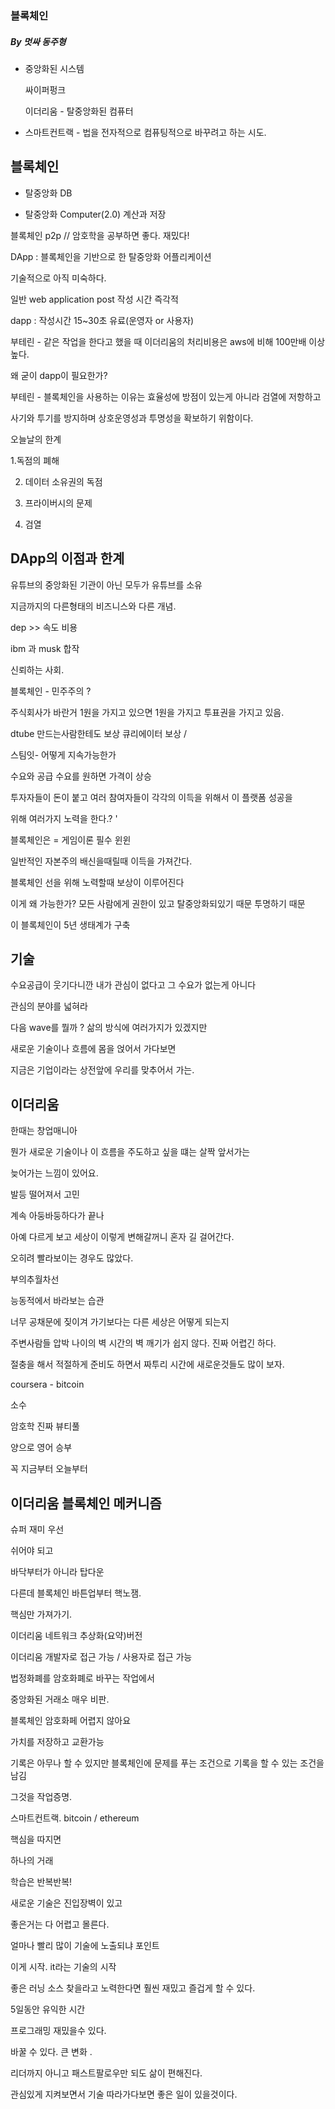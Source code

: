 ### 블록체인  

##### By 멋싸 동주형 

- 중앙화된 시스템 

  싸이퍼펑크  

  이더리움 - 탈중앙화된 컴퓨터 

- 스마트컨트랙 -  법을 전자적으로 컴퓨팅적으로 바꾸려고 하는 시도. 



## 블록체인 

- 탈중앙화 DB 

- 탈중앙화 Computer(2.0) 계산과 저장 



블록체인   p2p // 암호학을 공부하면 좋다. 재밌다! 

DApp : 블록체인을 기반으로 한 탈중앙화 어플리케이션 

기술적으로 아직 미숙하다. 



일반 web application post 작성 시간  즉각적 

dapp : 작성시간 15~30초          유료(운영자 or 사용자)



부테린  - 같은 작업을 한다고 했을 때 이더리움의 처리비용은 aws에 비해 100만배 이상 높다. 

왜 굳이 dapp이 필요한가? 



부테린 - 블록체인을 사용하는 이유는 효율성에 방점이 있는게 아니라 검열에 저항하고 

사기와 투기를 방지하며 상호운영성과 투명성을 확보하기 위함이다. 



오늘날의 한계 

 1.독점의 폐해 

 2. 데이터 소유권의 독점 

3. 프라이버시의 문제 

 4. 검열 



## DApp의 이점과 한계 

유튜브의 중앙화된 기관이 아닌 모두가 유튜브를 소유 

지금까지의 다른형태의 비즈니스와 다른 개념. 



dep >>  속도 비용 



ibm 과 musk 합작 

신뢰하는 사회. 



블록체인 - 민주주의 ?  

주식회사가 바란거 1원을 가지고 있으면 1원을 가지고 투표권을 가지고 있음. 



dtube 만드는사람한테도 보상 큐리에이터 보상 / 

스팀잇- 어떻게 지속가능한가 

수요와 공급 수요를 원하면 가격이 상승  

투자자들이 돈이 붙고  여러 참여자들이 각각의 이득을 위해서 이 플랫폼 성공을 

위해 여러가지 노력을 한다.? '

블록체인은 = 게임이론 필수  윈윈 

일반적인 자본주의 배신을때릴때 이득을 가져간다. 

블록체인 선을 위해 노력할때 보상이 이루어진다



이게 왜 가능한가? 모든 사람에게 권한이 있고 탈중앙화되있기 때문 투명하기 때문 

이 블록체인이 5년 생태계가 구축 



## 기술 

수요공급이 웃기다니깐 내가 관심이 없다고 그 수요가 없는게 아니다

관심의 분야를 넓혀라 



다음 wave를 뭘까 ? 삶의 방식에 여러가지가 있겠지만 

새로운 기술이나 흐름에 몸을 얹어서 가다보면 

지금은 기업이라는 상전앞에 우리를 맞추어서 가는. 



## 이더리움 

한때는 창업매니아

뭔가 새로운 기술이나 이 흐름을 주도하고 싶을 떄는 살짝 앞서가는 

늦어가는 느낌이 있어요. 

발등 떨어져서 고민 

계속 아둥바둥하다가 끝나

아예 다르게 보고 세상이 이렇게 변해갈꺼니 혼자 길 걸어간다. 

오히려 빨라보이는 경우도 많았다. 



부의추월차선 

능동적에서 바라보는 습관 

너무 공채문에 짖이겨 가기보다는 다른 세상은 어떻게 되는지 

주변사람들 압박 나이의 벽 시간의 벽 깨기가 쉽지 않다. 진짜 어렵긴 하다. 

절충을 해서 적절하게 준비도 하면서 짜투리 시간에 새로운것들도 많이 보자. 



coursera - bitcoin 



소수 

암호학 진짜 뷰티풀 



양으로 영어 승부 

꼭 지금부터 오늘부터 



## 이더리움 블록체인 메커니즘 

슈퍼 재미 우선 

쉬어야 되고 

바닥부터가 아니라 탑다운 



다른데 블록체인 바튼업부터 핵노잼. 

핵심만 가져가기. 

이더리움 네트워크 추상화(요약)버전 



이더리움 개발자로 접근 가능 / 사용자로 접근 가능 



법정화폐를 암호화폐로 바꾸는 작업에서 

중앙화된 거래소  매우 비판. 

블록체인 암호화페 어렵지 않아요 

가치를 저장하고 교환가능 



기록은 아무나 할 수 있지만 블록체인에 문제를 푸는 조건으로 기록을 할 수 있는 조건을 남김 

그것을 작업증명. 



스마트컨트랙. bitcoin / ethereum 

핵심을 따지면 

하나의 거래 

학습은 반복반복!



새로운 기술은 진입장벽이 있고 

좋은거는 다 어렵고 몰른다. 

얼마나 빨리 많이 기술에 노출되냐 포인트 





이게 시작. it라는 기술의 시작 

좋은 러닝 소스 찾을라고 노력한다면 훨씬 재밌고 즐겁게 할 수 있다. 

5일동안 유익한 시간 

프로그래밍 재밌을수 있다. 

바꿀 수 있다. 큰 변화 . 

리더까지 아니고 패스트팔로우만 되도 삶이 편해진다.

관심있게 지켜보면서 기술 따라가다보면 좋은 일이 있을것이다. 





































































































































































